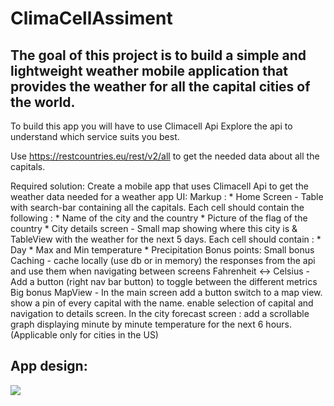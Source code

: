 # ClimaCellAssiment
## The goal of this project is to build a simple and lightweight weather mobile application that provides the weather for all the capital cities of the world.
To build this app you will have to use Climacell Api Explore the api to understand which service suits you best.

Use https://restcountries.eu/rest/v2/all to get the needed data about all the capitals.

Required solution:
Create a mobile app that uses Climacell Api to get the weather data needed for a weather app
UI:
Markup : * Home Screen - Table with search-bar containing all the capitals. Each cell should contain the following :
                        * Name of the city and the country
                        * Picture of the flag of the country
                * City details screen - Small map showing where this city is & TableView with the weather for the next 5 days. Each cell should contain :
                        * Day
                        * Max and Min temperature
                        * Precipitation
Bonus points:
Small bonus
Caching - cache locally (use db or in memory) the responses from the api and use them when navigating between screens
Fahrenheit <-> Celsius - Add a button (right nav bar button) to toggle between the different metrics
Big bonus
MapView - In the main screen add a button switch to a map view. show a pin of every capital with the name. enable selection of capital and navigation to details screen.
In the city forecast screen : add a scrollable graph displaying minute by minute temperature for the next 6 hours. (Applicable only for cities in the US)

## App design:

<img src="https://github.com/HadarPur/ClimaCellAssiment/blob/master/ClimaCellApp.jpeg" />
